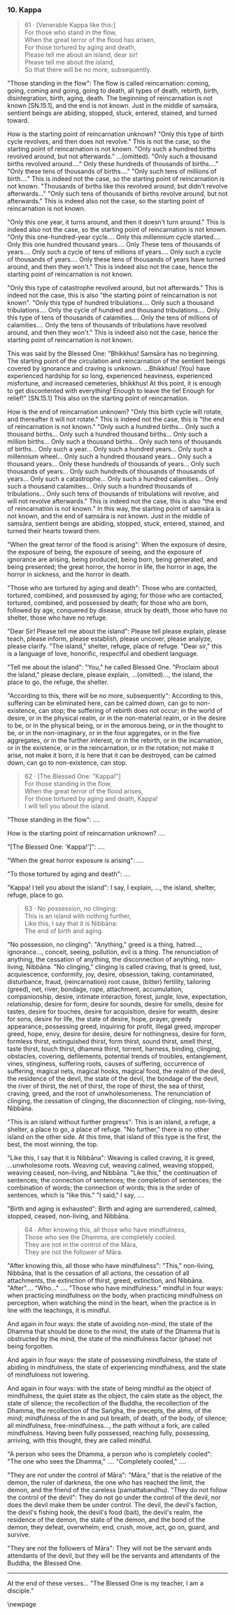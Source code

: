 ### 10. Kappa

> 61 &middot; [Venerable Kappa like this:]  
For those who stand in the flow,  
When the great terror of the flood has arisen,  
For those tortured by aging and death,  
Please tell me about an island, dear sir!  
Please tell me about the island,  
So that there will be no more, subsequently.

"Those standing in the flow": The flow is called reincarnation: coming, going,
coming and going, going to death, all types of death, rebirth, birth,
disintegration, birth, aging, death. The beginning of reincarnation is not known
[SN.15.1], and the end is not known. Just in the middle of saṃsāra, sentient
beings are abiding, stopped, stuck, entered, stained, and turned toward.

How is the starting point of reincarnation unknown? "Only this type of birth
cycle revolves, and then does not revolve." This is not the case, so the
starting point of reincarnation is not known. "Only such a hundred births
revolved around, but not afterwards." ...(omitted). "Only such a thousand births
revolved around...." Only these hundreds of thousands of births...." "Only these
tens of thousands of births...." "Only such tens of millions of birth...." This
is indeed not the case, so the starting point of reincarnation is not known.
"Thousands of births like this revolved around, but didn't revolve
afterwards..." "Only such tens of thousands of births revolve around, but not
afterwards." This is indeed also not the case, so the starting point of
reincarnation is not known.

"Only this one year, it turns around, and then it doesn't turn around." This is
indeed also not the case, so the starting point of reincarnation is not known.
"Only this one-hundred-year cycle.... Only this millennium cycle started....
Only this one hundred thousand years.... Only These tens of thousands of
years.... Only such a cycle of tens of millions of years.... Only such a cycle
of thousands of years.... Only these tens of thousands of years have turned
around, and then they won't." This is indeed also not the case, hence the
starting point of reincarnation is not known.

"Only this type of catastrophe revolved around, but not afterwards." This is
indeed not the case, this is also "the starting point of reincarnation is not
known". "Only this type of hundred tribulations.... Only such a thousand
tribulations.... Only the cycle of hundred and thousand tribulations.... Only
this type of tens of thousands of calamities.... Only the tens of millions of
calamities.... Only the tens of thousands of tribulations have revolved around,
and then they won't." This is indeed also not the case, hence the starting point
of reincarnation is not known.

This was said by the Blessed One: "Bhikkhus! Saṃsāra has no beginning. The
starting point of the circulation and reincarnation of the sentient beings
covered by ignorance and craving is unknown. ...Bhikkhus! (You) have experienced
hardship for so long, experienced heaviness, experienced misfortune, and
increased cemeteries, bhikkhus! At this point, it is enough to get discontented
with everything! Enough to leave the tie! Enough for relief!" [SN.15.1] This
also on the starting point of reincarnation.

How is the end of reincarnation unknown? "Only this birth cycle will rotate, and
thereafter it will not rotate." This is indeed not the case, this is "the end of
reincarnation is not known." "Only such a hundred births... Only such a thousand
births... Only such a hundred thousand births... Only such a million births...
Only such a thousand births... Only such tens of thousands of births... Only
such a year... Only such a hundred years... Only such a millennium wheel... Only
such a hundred thousand years... Only such a thousand years... Only these
hundreds of thousands of years... Only such thousands of years... Only such
hundreds of thousands of thousands of years... Only such a catastrophe... Only
such a hundred calamities... Only such a thousand calamities... Only such a
hundred thousands of tribulations... Only such tens of thousands of tribulations
will revolve, and will not revolve afterwards." This is indeed not the case,
this is also "the end of reincarnation is not known." In this way, the starting
point of saṃsāra is not known, and the end of saṃsāra is not known. Just in the
middle of saṃsāra, sentient beings are abiding, stopped, stuck, entered,
stained, and turned their hearts toward them.

"When the great terror of the flood is arising": When the exposure of desire,
the exposure of being, the exposure of seeing, and the exposure of ignorance are
arising, being produced, being born, being generated, and being presented; the
great horror, the horror in life, the horror in age, the horror in sickness, and
the horror in death.

"Those who are tortured by aging and death": Those who are contacted, tortured,
combined, and possessed by aging; for those who are contacted, tortured,
combined, and possessed by death; for those who are born, followed by age,
conquered by disease, struck by death, those who have no shelter, those who have
no refuge.

"Dear Sir! Please tell me about the island": Please tell please explain, please
teach, please inform, please establish, please uncover, please analyze, please
clarify. "The island," shelter, refuge, place of refuge. "Dear sir," this is a
language of love, honorific, respectful and obedient language.

"Tell me about the island": "You," he called Blessed One. "Proclaim about the
island," please declare, please explain, ...(omitted)..., the island, the place
to go, the refuge, the shelter.

"According to this, there will be no more, subsequently": According to this,
suffering can be eliminated here, can be calmed down, can go to non-existence,
can stop; the suffering of rebirth does not occur; in the world of desire, or in
the physical realm, or in the non-material realm, or in the desire to be, or in
the physical being, or in the amorous being, or in the thought to be, or in the
non-imaginary, or in the four aggregates, or in the five aggregates, or in the
further interest, or in the rebirth, or in the incarnation, or in the existence,
or in the reincarnation, or in the rotation; not make it arise, not make it
born, it is here that it can be destroyed, can be calmed down, can go to
non-existence, can stop.

> 62 &middot; [The Blessed One: "Kappa!"]  
For those standing in the flow,  
When the great terror of the flood arises,  
For those tortured by aging and death, Kappa!  
I will tell you about the island.

"Those standing in the flow": ....

How is the starting point of reincarnation unknown? ....

"[The Blessed One: 'Kappa!']": ....

"When the great horror exposure is arising": ....

"To those tortured by aging and death": ....

"Kappa! I tell you about the island": I say, I explain, ..., the island,
shelter, refuge, place to go.

> 63 &middot; No possession, no clinging:  
This is an island with nothing further,  
Like this, I say that it is Nibbāna:  
The end of birth and aging.

"No possession, no clinging": "Anything," greed is a thing, hatred...,
ignorance..., conceit, seeing, pollution, evil is a thing. The renunciation of
anything, the cessation of anything, the disconnection of anything, non-living,
Nibbāna. "No clinging," clinging is called craving, that is greed, lust,
acquiescence, conformity, joy, desire, obsession, taking, contaminated,
disturbance, fraud, (reincarnation) root cause, (bitter) fertility, tailoring
(greed), net, river, bondage, rope, attachment, accumulation, companionship,
desire, intimate interaction, forest, jungle, love, expectation, relationship,
desire for form, desire for sounds, desire for smells, desire for tastes, desire
for touches, desire for acquisition, desire for wealth, desire for sons, desire
for life, the state of desire, hope, prayer, greedy appearance, possessing
greed, inquiring for profit, illegal greed, improper greed, hope, envy, desire
for desire, desire for nothingness, desire for form, formless thirst,
extinguished thirst, form thirst, sound thirst, smell thirst, taste thirst,
touch thirst, dhamma thirst, torrent, harness, binding, clinging, obstacles,
covering, defilements, potential trends of troubles, entanglement, vines,
stinginess, suffering roots, causes of suffering, occurrence of suffering,
magical nets, magical hooks, magical food, the realm of the devil, the residence
of the devil, the state of the devil, the bondage of the devil, the river of
thirst, the net of thirst, the rope of thirst, the sea of thirst, craving,
greed, and the root of unwholesomeness. The renunciation of clinging, the
cessation of clinging, the disconnection of clinging, non-living, Nibbāna.

"This is an island without further progress": This is an island, a refuge, a
shelter, a place to go, a place of refuge. "No further," there is no other
island on the other side. At this time, that island of this type is the first,
the best, the most winning, the top.

"Like this, I say that it is Nibbāna": Weaving is called craving, it is greed,
...unwholesome roots. Weaving cut, weaving calmed, weaving stopped, weaving
ceased, non-living, and Nibbāna. "Like this," the continuation of sentences; the
connection of sentences; the completion of sentences; the combination of words;
the connection of words; this is the order of sentences, which is "like this."
"I said," I say, ....

"Birth and aging is exhausted": Birth and aging are surrendered, calmed,
stopped, ceased, non-living, and Nibbāna.

> 64 &middot; After knowing this, all those who have mindfulness,  
Those who see the Dhamma, are completely cooled.  
They are not in the control of the Māra,  
They are not the follower of Māra.

"After knowing this, all those who have mindfulness": "This," non-living,
Nibbāna, that is the cessation of all actions, the cessation of all attachments,
the extinction of thirst, greed, extinction, and Nibbāna. "After".... "Who..."
.... "Those who have mindfulness:" mindful in four ways: when practicing
mindfulness on the body, when practicing mindfulness on perception, when
watching the mind in the heart, when the practice is in line with the teachings,
it is mindful.

And again in four ways: the state of avoiding non-mind, the state of the Dhamma
that should be done to the mind, the state of the Dhamma that is obstructed by
the mind, the state of the mindfulness factor (phase) not being forgotten.

And again in four ways: the state of possessing mindfulness, the state of
abiding in mindfulness, the state of experiencing mindfulness, and the state of
mindfulness not lowering.

And again in four ways: with the state of being mindful as the object of
mindfulness, the quiet state as the object, the calm state as the object, the
state of silence; the recollection of the Buddha, the recollection of the
Dhamma, the recollection of the Saṅgha, the precepts, the alms, of the mind;
mindfulness of the in and out breath, of death, of the body, of silence; all
mindfulness, free-mindfulness..., the path without a fork, are called
mindfulness. Having been fully possessed, reaching fully, possessing, arriving,
with this thought, they are called mindful.

"A person who sees the Dhamma, a person who is completely cooled": "The one who
sees the Dhamma," .... "Completely cooled," ....

"They are not under the control of Māra": "Māra," that is the relative of the
demon, the ruler of darkness, the one who has reached the limit, the demon, and
the friend of the careless (pamattabandhu). "They do not follow the control of
the devil": They do not go under the control of the devil, nor does the devil
make them be under control. The devil, the devil's faction, the devil's fishing
hook, the devil's food (bait), the devil's realm, the residence of the demon,
the state of the demon, and the bond of the demon, they defeat, overwhelm, end,
crush, move, act, go on, guard, and survive.

"They are not the followers of Māra": They will not be the servant ands
attendants of the devil, but they will be the servants and attendants of the
Buddha, the Blessed One.

---

At the end of these verses... "The Blessed One is my teacher, I am a disciple."

\newpage
